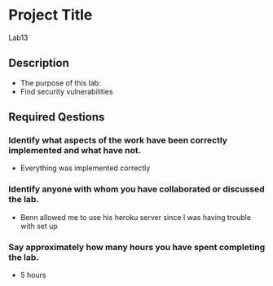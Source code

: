 # Project Title
Lab13

## Description

* The purpose of this lab:
* Find security vulnerabilities


## Required Qestions


### Identify what aspects of the work have been correctly implemented and what have not.

* Everything was implemented correctly

### Identify anyone with whom you have collaborated or discussed the lab.

* Benn allowed me to use his heroku server since I was having trouble with set up

### Say approximately how many hours you have spent completing the lab.

* 5 hours